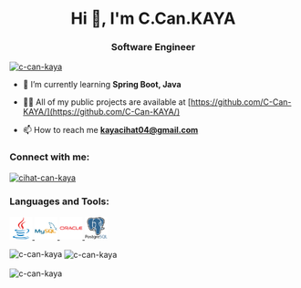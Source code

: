<h1 align="center">Hi 👋, I'm C.Can.KAYA</h1>
<h3 align="center">Software Engineer</h3>

<p align="left"> <a href="https://github.com/ryo-ma/github-profile-trophy"><img src="https://github-profile-trophy.vercel.app/?username=c-can-kaya" alt="c-can-kaya" /></a> </p>

- 🌱 I’m currently learning **Spring Boot, Java**

- 👨‍💻 All of my public projects are available at [https://github.com/C-Can-KAYA/](https://github.com/C-Can-KAYA/)

- 📫 How to reach me **kayacihat04@gmail.com**

<h3 align="left">Connect with me:</h3>
<p align="left">
<a href="https://linkedin.com/in/cihat-can-kaya" target="blank"><img align="center" src="https://raw.githubusercontent.com/rahuldkjain/github-profile-readme-generator/master/src/images/icons/Social/linked-in-alt.svg" alt="cihat-can-kaya" height="30" width="40" /></a>
</p>

<h3 align="left">Languages and Tools:</h3>
<p align="left"> <a href="https://www.java.com" target="_blank" rel="noreferrer"> <img src="https://raw.githubusercontent.com/devicons/devicon/master/icons/java/java-original.svg" alt="java" width="40" height="40"/> </a> <a href="https://www.mysql.com/" target="_blank" rel="noreferrer"> <img src="https://raw.githubusercontent.com/devicons/devicon/master/icons/mysql/mysql-original-wordmark.svg" alt="mysql" width="40" height="40"/> </a> <a href="https://www.oracle.com/" target="_blank" rel="noreferrer"> <img src="https://raw.githubusercontent.com/devicons/devicon/master/icons/oracle/oracle-original.svg" alt="oracle" width="40" height="40"/> </a> <a href="https://www.postgresql.org" target="_blank" rel="noreferrer"> <img src="https://raw.githubusercontent.com/devicons/devicon/master/icons/postgresql/postgresql-original-wordmark.svg" alt="postgresql" width="40" height="40"/> </a> </p>

<p><img align="left" src="https://github-readme-stats.vercel.app/api/top-langs?username=c-can-kaya&show_icons=true&locale=en&layout=compact" alt="c-can-kaya" /></p>

<p>&nbsp;<img align="center" src="https://github-readme-stats.vercel.app/api?username=c-can-kaya&show_icons=true&locale=en" alt="c-can-kaya" /></p>

<p><img align="center" src="https://github-readme-streak-stats.herokuapp.com/?user=c-can-kaya&theme=default" alt="c-can-kaya" /></p>
